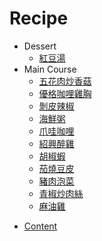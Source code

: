 # Recipe

- Dessert
  * [紅豆湯](dessert/紅豆湯.md)
- Main Course
  * [五花肉炒香菇](main_course/五花肉炒香菇.md)
  * [優格咖哩雞胸](main_course/優格咖哩雞胸.md)
  * [剝皮辣椒](main_course/剝皮辣椒.md)
  * [海鮮粥](main_course/海鮮粥.md)
  * [爪哇咖哩](main_course/爪哇咖哩.md)
  * [紹興醉雞](main_course/紹興醉雞.md)
  * [胡椒蝦](main_course/胡椒蝦.md)
  * [茄燒豆皮](main_course/茄燒豆皮.md)
  * [豬肉泡菜](main_course/豬肉泡菜.md)
  * [青椒炒肉絲](main_course/青椒炒肉絲.md)
  * [麻油雞](main_course/麻油雞.md)
* [Content](Content.md)
